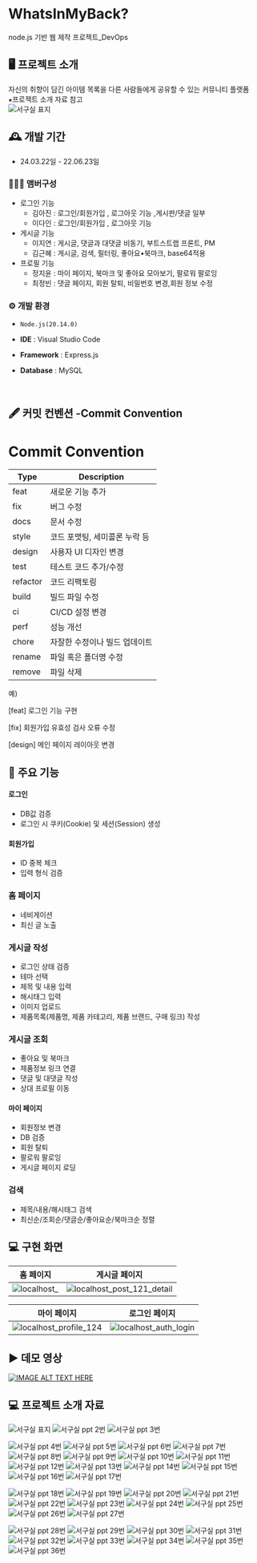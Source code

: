 # WhatsInMyBack?
node.js 기반 웹 제작 프로젝트_DevOps


## 🖥️ 프로젝트 소개
자신의 취향이 담긴 아이템 목록을 다른 사람들에게 공유할 수 있는 커뮤니티 플랫폼
<br>
⁕프로젝트 소개 자료 참고
<br>
![서구실 표지](https://github.com/user-attachments/assets/a02d3cc9-78c4-4208-97b4-ff4264811deb)

## 🕰️ 개발 기간
* 24.03.22일 - 22.06.23일

### 🧑‍🤝‍🧑 맴버구성
 - 로그인 기능
   - 김아진 : 로그인/회원가입 , 로그아웃 기능 ,게시판/댓글 일부
   - 이다인 : 로그인/회원가입 , 로그아웃 기능
 - 게시글 기능
   - 이지연 : 게시글, 댓글과 대댓글 비동기, 부트스트랩 프론트, PM
   - 김근혜 : 게시글, 검색, 필터링, 좋아요•북마크, base64적용
 - 프로필 기능
   - 정지윤 : 마이 페이지, 북마크 및 좋아요 모아보기, 팔로워 팔로잉
   - 최정빈 : 댓글 페이지, 회원 탈퇴, 비밀번호 변경,회원 정보 수정

### ⚙️ 개발 환경
- `Node.js(20.14.0)`
- **IDE** : Visual Studio Code
- **Framework** : Express.js
- **Database** : MySQL

    <br/>

## 🖋️ 커밋 컨벤션 -Commit Convention

# Commit Convention

| Type | Description |
|------|-------------|
| feat | 새로운 기능 추가 |
| fix | 버그 수정 |
| docs | 문서 수정 |
| style | 코드 포맷팅, 세미콜론 누락 등 |
| design | 사용자 UI 디자인 변경 |
| test | 테스트 코드 추가/수정 |
| refactor | 코드 리팩토링 |
| build | 빌드 파일 수정 |
| ci | CI/CD 설정 변경 |
| perf | 성능 개선 |
| chore | 자잘한 수정이나 빌드 업데이트 |
| rename | 파일 혹은 폴더명 수정 |
| remove | 파일 삭제 |

예)

[feat] 로그인 기능 구현

[fix] 회원가입 유효성 검사 오류 수정

[design] 메인 페이지 레이아웃 변경


## 📌 주요 기능
#### 로그인 
- DB값 검증
- 로그인 시 쿠키(Cookie) 및 세션(Session) 생성
#### 회원가입 
- ID 중복 체크
- 입력 형식 검증
### 홈 페이지
- 네비게이션
- 최신 글 노출
### 게시글 작성
- 로그인 상태 검증
- 테마 선택
- 제목 및 내용 입력
- 해시태그 입력
- 이미지 업로드
- 제품목록(제품명, 제품 카테고리, 제품 브랜드, 구매 링크) 작성
### 게시글 조회
- 좋아요 및 북마크
- 제품정보 링크 연결
- 댓글 및 대댓글 작성
- 상대 프로필 이동
#### 마이 페이지 
- 회원정보 변경
- DB 검증
- 회원 탈퇴
- 팔로워 팔로잉
- 게시글 페이지 로딩
### 검색
- 제목/내용/해시태그 검색
- 최신순/조회순/댓글순/좋아요순/북마크순 정렬



## 💻 구현 화면
홈 페이지|게시글 페이지
--- | --- | 
![localhost_](https://github.com/JiyunJeong01/WhatsInMyBack/assets/89970899/a838421e-495a-4187-8c3d-dcb053f11257)|![localhost_post_121_detail](https://github.com/JiyunJeong01/WhatsInMyBack/assets/89970899/102803c6-ab66-4f4f-b33b-91fa7bb16cc1)

마이 페이지|로그인 페이지
--- | --- | 
![localhost_profile_124](https://github.com/JiyunJeong01/WhatsInMyBack/assets/89970899/f01a4ad5-ef0a-43bf-bc67-bd1b259513dc)|![localhost_auth_login](https://github.com/JiyunJeong01/WhatsInMyBack/assets/89970899/7f8225d9-f16b-4427-9080-8bb9d5e673de)
## ▶️ 데모 영상
[![IMAGE ALT TEXT HERE](https://img.youtube.com/vi/cLGqxM8C4R8/0.jpg)](https://www.youtube.com/watch?v=cLGqxM8C4R8)


## 💻 프로젝트 소개 자료


![서구실 표지](https://github.com/user-attachments/assets/a02d3cc9-78c4-4208-97b4-ff4264811deb)
![서구실 ppt 2번](https://github.com/user-attachments/assets/e3ac744a-ab1e-4192-a8b5-e7b0974ecd10)
![서구실 ppt 3번](https://github.com/user-attachments/assets/416d1c0b-a982-4422-bc75-66b50854c301)


![서구실 ppt 4번](https://github.com/user-attachments/assets/3d14bc50-2fb9-469e-82ed-279bfe05c0b5)
![서구실 ppt 5번](https://github.com/user-attachments/assets/04d33a9b-1ebd-4f4d-8e13-4b2e8c4f8d50)
![서구실 ppt 6번](https://github.com/user-attachments/assets/5eed1ef9-151c-47a5-9aeb-fd41cef44e07)
![서구실 ppt 7번](https://github.com/user-attachments/assets/667755a3-1492-4515-9e54-3b3f0c802607)
![서구실 ppt 8번](https://github.com/user-attachments/assets/fb13a5dd-e64f-4a6e-b3d8-cc6bf25170f3)
![서구실 ppt 9번](https://github.com/user-attachments/assets/ea3aeabb-4daa-4eab-86fe-7e43d76b1d2e)
![서구실 ppt 10번](https://github.com/user-attachments/assets/ac060b02-4479-4059-956c-fbffa6208dce)
![서구실 ppt 11번](https://github.com/user-attachments/assets/c7beb47e-c7ac-44e3-9b61-7ea245178c07)
![서구실 ppt 12번](https://github.com/user-attachments/assets/fbfcb374-d702-4546-b350-1571915a8f51)
![서구실 ppt 13번](https://github.com/user-attachments/assets/203935d4-b88a-460c-8b60-37f96b1f4171)
![서구실 ppt 14번](https://github.com/user-attachments/assets/b4b4bcca-02bb-48d2-929d-0c4443a1cd66)
![서구실 ppt 15번](https://github.com/user-attachments/assets/bf430ae7-974d-4d15-983f-8df5a6ee9129)
![서구실 ppt 16번](https://github.com/user-attachments/assets/6d47a373-00ce-47fd-9fbd-d53d52046d7e)
![서구실 ppt 17번](https://github.com/user-attachments/assets/05bac1fb-08d0-4277-bd26-572f4f4337cb)

![서구실 ppt 18번](https://github.com/user-attachments/assets/2382d739-ec67-4e8d-979f-ad1e0f902181)
![서구실 ppt 19번](https://github.com/user-attachments/assets/31fd4ebf-67bd-4585-8bab-e01f3fe4407b)
![서구실 ppt 20번](https://github.com/user-attachments/assets/1e016e0f-b000-46e5-9375-bb464addc56c)
![서구실 ppt 21번](https://github.com/user-attachments/assets/aa59e48d-b47a-4007-8f4e-76d23e4bff77)
![서구실 ppt 22번](https://github.com/user-attachments/assets/373a7ed2-3119-4e73-8639-72e90b3986e7)
![서구실 ppt 23번](https://github.com/user-attachments/assets/f38cfd30-a52d-4ef1-b4d6-73d212c06f44)
![서구실 ppt 24번](https://github.com/user-attachments/assets/fc4096b8-3424-499b-b403-803ea55be4af)
![서구실 ppt 25번](https://github.com/user-attachments/assets/889eba4c-1c8b-4ff9-ab30-fc44162831aa)
![서구실 ppt 26번](https://github.com/user-attachments/assets/af7d35e9-8f10-4ccd-af09-940d9bf5d9e3)
![서구실 ppt 27번](https://github.com/user-attachments/assets/f11e9f13-b7e0-42c7-b076-586a1f7c476a)

![서구실 ppt 28번](https://github.com/user-attachments/assets/8c9e6cd3-a2b0-45a1-87ee-4a1896d449c6)
![서구실 ppt 29번](https://github.com/user-attachments/assets/0e75a9d8-87e4-4ec6-ae26-0dd438f5db0e)
![서구실 ppt 30번](https://github.com/user-attachments/assets/7b4cb20d-aa6f-42fd-a668-022dc57f01d7)
![서구실 ppt 31번](https://github.com/user-attachments/assets/323042f2-dd82-4e54-829b-8a0f1b59de04)
![서구실 ppt 32번](https://github.com/user-attachments/assets/192038af-a03a-4c1a-8ce2-d3cdfa93bc46)
![서구실 ppt 33번](https://github.com/user-attachments/assets/9f1bcd45-d199-4c27-93eb-19cc9f917a63)
![서구실 ppt 34번](https://github.com/user-attachments/assets/19ad658f-e8d6-44c6-a53a-52db615d397e)
![서구실 ppt 35번](https://github.com/user-attachments/assets/908b11f4-35b3-4757-b357-a82272026ee2)
![서구실 ppt 36번](https://github.com/user-attachments/assets/d7e8ace2-b53c-48e0-b69f-6b975605d798)




